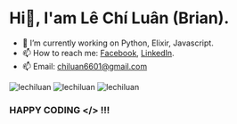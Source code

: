 # Hi👋, I'am Lê Chí Luân (Brian).
- 🔭 I’m currently working on Python, Elixir, Javascript.
- 📫 How to reach me: <a href="https://fb.com/chiluanit" target="_blank">Facebook</a>, <a href="https://linkedin.com/in/lechiluan" target="_blank">LinkedIn</a>. 
- 📫 Email: chiluan6601@gmail.com 
<img src="https://github-readme-stats.vercel.app/api/top-langs?username=lechiluan&show_icons=true&locale=en&layout=compact" alt="lechiluan" />
<img src="https://github-readme-stats.vercel.app/api?username=lechiluan&show_icons=true&locale=en" alt="lechiluan" />
<img src="https://github-readme-streak-stats.herokuapp.com/?user=lechiluan" alt="lechiluan" />

### HAPPY CODING </> !!!
